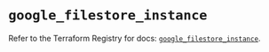 # `google_filestore_instance`

Refer to the Terraform Registry for docs: [`google_filestore_instance`](https://registry.terraform.io/providers/hashicorp/google-beta/6.31.0/docs/resources/google_filestore_instance).

